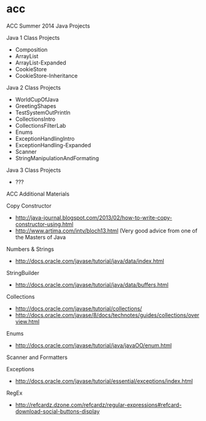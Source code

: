acc
===

ACC Summer 2014 Java Projects

Java 1 Class Projects
- Composition
- ArrayList
- ArrayList-Expanded
- CookieStore
- CookieStore-Inheritance

Java 2 Class Projects
- WorldCupOfJava
- GreetingShapes
- TestSystemOutPrintln
- CollectionsIntro
- CollectionsFilterLab
- Enums
- ExceptionHandlingIntro
- ExceptionHandling-Expanded
- Scanner
- StringManipulationAndFormating

Java 3 Class Projects
- ???




ACC Additional Materials

Copy Constructor
- http://java-journal.blogspot.com/2013/02/how-to-write-copy-constructor-using.html
- http://www.artima.com/intv/bloch13.html  (Very good advice from one of the Masters of Java

Numbers & Strings
- http://docs.oracle.com/javase/tutorial/java/data/index.html

StringBuilder
- http://docs.oracle.com/javase/tutorial/java/data/buffers.html

Collections
- http://docs.oracle.com/javase/tutorial/collections/
- http://docs.oracle.com/javase/8/docs/technotes/guides/collections/overview.html

Enums
- http://docs.oracle.com/javase/tutorial/java/javaOO/enum.html

Scanner and Formatters


Exceptions
- http://docs.oracle.com/javase/tutorial/essential/exceptions/index.html

RegEx 
- http://refcardz.dzone.com/refcardz/regular-expressions#refcard-download-social-buttons-display
